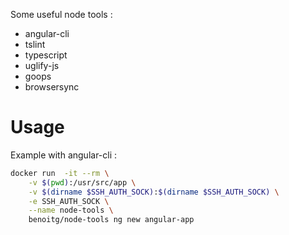Some useful node tools :

- angular-cli
- tslint
- typescript
- uglify-js
- goops
- browsersync

# Usage

Example with angular-cli :

```bash
docker run  -it --rm \
    -v $(pwd):/usr/src/app \
    -v $(dirname $SSH_AUTH_SOCK):$(dirname $SSH_AUTH_SOCK) \
    -e SSH_AUTH_SOCK \
    --name node-tools \
    benoitg/node-tools ng new angular-app
```
